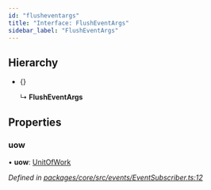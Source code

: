 ```yaml
---
id: "flusheventargs"
title: "Interface: FlushEventArgs"
sidebar_label: "FlushEventArgs"
---
```


## Hierarchy

* {}

  ↳ **FlushEventArgs**

## Properties

### uow

•  **uow**: [UnitOfWork](../classes/unitofwork.md)

*Defined in [packages/core/src/events/EventSubscriber.ts:12](https://github.com/mikro-orm/mikro-orm/blob/4249b052e/packages/core/src/events/EventSubscriber.ts#L12)*
